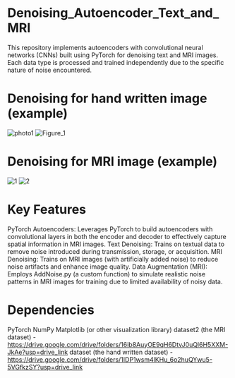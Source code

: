 # Denoising_Autoencoder_Text_and_MRI
This repository implements autoencoders with convolutional neural networks (CNNs) built using PyTorch for denoising text and MRI images. Each data type is processed and trained independently due to the specific nature of noise encountered.

# Denoising for hand written image (example)
![photo1](https://github.com/nick860/Denoising_Autoencoder_Text_and_MRI/assets/55057278/824a73ff-d324-4912-9f8e-9558d19e6fad) 
![Figure_1](https://github.com/nick860/Denoising_Autoencoder_Text_and_MRI/assets/55057278/ed89ed7c-78f8-4abf-a4db-5b0cf3a93753)
# Denoising for MRI image (example)
![1](https://github.com/nick860/Denoising_Autoencoder_Text_and_MRI/assets/55057278/6d7c789d-a54d-4891-8559-947be2848fb9)
![2](https://github.com/nick860/Denoising_Autoencoder_Text_and_MRI/assets/55057278/595d48e2-c33e-434f-8abc-3f42c9e10341)

# Key Features

PyTorch Autoencoders: Leverages PyTorch to build autoencoders with convolutional layers in both the encoder and decoder to effectively capture spatial information in MRI images.
Text Denoising: Trains on textual data to remove noise introduced during transmission, storage, or acquisition.
MRI Denoising: Trains on MRI images (with artificially added noise) to reduce noise artifacts and enhance image quality.
Data Augmentation (MRI): Employs AddNoise.py (a custom function) to simulate realistic noise patterns in MRI images for training due to limited availability of noisy data.
# Dependencies

PyTorch
NumPy
Matplotlib (or other visualization library)
dataset2 (the MRI dataset) - https://drive.google.com/drive/folders/16ib8AuyOE9qH6DtvJ0uQl6H5XXM-JkAe?usp=drive_link
dataset (the hand written dataset) - https://drive.google.com/drive/folders/1IDP1wsm4lKHu_6o2huQYwu5-5VGfkzSY?usp=drive_link

